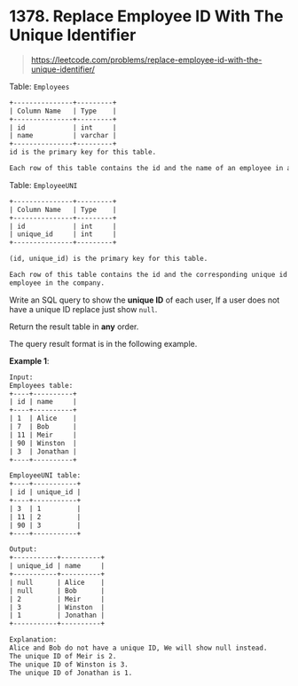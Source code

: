 # 1378. Replace Employee ID With The Unique Identifier

> <https://leetcode.com/problems/replace-employee-id-with-the-unique-identifier/>

Table: `Employees`

```txt
+---------------+---------+
| Column Name   | Type    |
+---------------+---------+
| id            | int     |
| name          | varchar |
+---------------+---------+
id is the primary key for this table.

Each row of this table contains the id and the name of an employee in a company.
```

Table: `EmployeeUNI`

```txt
+---------------+---------+
| Column Name   | Type    |
+---------------+---------+
| id            | int     |
| unique_id     | int     |
+---------------+---------+

(id, unique_id) is the primary key for this table.

Each row of this table contains the id and the corresponding unique id of an
employee in the company.
```

Write an SQL query to show the **unique ID** of each user, If a user does not
have a unique ID replace just show `null`.

Return the result table in **any** order.

The query result format is in the following example.

**Example 1**:

```txt
Input: 
Employees table:
+----+----------+
| id | name     |
+----+----------+
| 1  | Alice    |
| 7  | Bob      |
| 11 | Meir     |
| 90 | Winston  |
| 3  | Jonathan |
+----+----------+

EmployeeUNI table:
+----+-----------+
| id | unique_id |
+----+-----------+
| 3  | 1         |
| 11 | 2         |
| 90 | 3         |
+----+-----------+

Output: 
+-----------+----------+
| unique_id | name     |
+-----------+----------+
| null      | Alice    |
| null      | Bob      |
| 2         | Meir     |
| 3         | Winston  |
| 1         | Jonathan |
+-----------+----------+

Explanation: 
Alice and Bob do not have a unique ID, We will show null instead.
The unique ID of Meir is 2.
The unique ID of Winston is 3.
The unique ID of Jonathan is 1.
